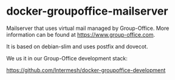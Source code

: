# docker-groupoffice-mailserver
Mailserver that uses virtual mail managed by Group-Office. More information can be found at https://www.group-office.com.

It is based on debian-slim and uses postfix and dovecot.

We us it in our Group-Office development stack:

https://github.com/Intermesh/docker-groupoffice-development
